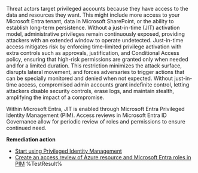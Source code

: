 Threat actors target privileged accounts because they have access to the data and resources they want. This might include more access to your Microsoft Entra tenant, data in Microsoft SharePoint, or the ability to establish long-term persistence. Without a just-in-time (JIT) activation model, administrative privileges remain continuously exposed, providing attackers with an extended window to operate undetected. Just-in-time access mitigates risk by enforcing time-limited privilege activation with extra controls such as approvals, justification, and Conditional Access policy, ensuring that high-risk permissions are granted only when needed and for a limited duration. This restriction minimizes the attack surface, disrupts lateral movement, and forces adversaries to trigger actions that can be specially monitored and denied when not expected. Without just-in-time access, compromised admin accounts grant indefinite control, letting attackers disable security controls, erase logs, and maintain stealth, amplifying the impact of a compromise.

Within Microsoft Entra, JIT is enabled through Microsoft Entra Privileged Identity Management (PIM). Access reviews in Microsoft Entra ID Governance allow for periodic review of roles and permissions to ensure continued need.

**Remediation action**

- [Start using Privileged Identity Management](https://learn.microsoft.com/entra/id-governance/privileged-identity-management/pim-getting-started?wt.mc_id=zerotrustrecommendations_automation_content_cnl_csasci)
- [Create an access review of Azure resource and Microsoft Entra roles in PIM](https://learn.microsoft.com/entra/id-governance/privileged-identity-management/pim-create-roles-and-resource-roles-review?wt.mc_id=zerotrustrecommendations_automation_content_cnl_csasci)<!--- Results --->
%TestResult%

